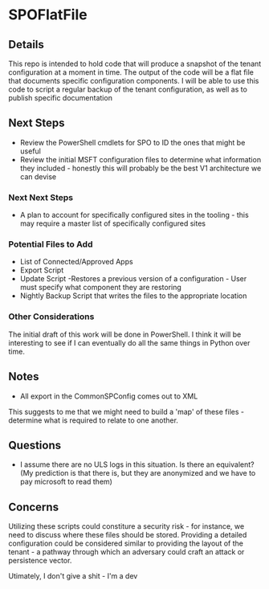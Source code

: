 # SPOFlatFile

## Details

This repo is intended to hold code that will produce a snapshot of the tenant configuration at a moment in time. The output of the code will be a flat file that documents specific configuration components. I will be able to use this code to  script a regular backup of the tenant configuration, as well as to publish specific documentation

## Next Steps

- Review the PowerShell cmdlets for SPO to ID the ones that might be useful
- Review the initial MSFT configuration files to determine what information they included - honestly this will probably be the best V1 architecture we can devise

### Next Next Steps

- A plan to account for specifically configured sites in the tooling - this may require a master list of specifically configured sites

### Potential Files to Add

- List of Connected/Approved Apps
- Export Script
- Update Script -Restores a previous version of a configuration - User must specify what component they are restoring
- Nightly Backup Script that writes the files to the appropriate location

### Other Considerations

The initial draft of this work will be done in PowerShell. I think it will be interesting to see if I can eventually do all the same things in Python over time.

## Notes

- All export in the CommonSPConfig comes out to XML

This suggests to me that we might need to build a 'map' of these files - determine what is required to relate to one another.

## Questions

- I assume there are no ULS logs in this situation. Is there an equivalent? (My prediction is that there is, but they are anonymized and we have to pay microsoft to read them)

## Concerns

Utilizing these scripts could constiture a security risk - for instance, we need to discuss where these files should be stored. Providing a detailed configuration could be considered similar to providing the layout of the tenant - a pathway through which an adversary could craft an attack or persistence vector.

Utimately, I don't give a shit - I'm a dev
